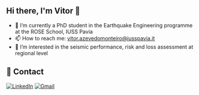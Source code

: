 ## Hi there, I'm Vitor 👋

- 🔭 I’m currently a PhD student in the Earthquake Engineering programme at the ROSE School, IUSS Pavia
- 📫 How to reach me: vitor.azevedomonteiro@iusspavia.it
- 👀 I’m interested in the seismic performance, risk and loss assessment at regional level

## 💬 Contact
[![LinkedIn](https://img.shields.io/badge/LinkedIn-blue?logo=linkedin&logoColor=white)](https://www.linkedin.com/in/vítor-monteiro-structuralengineering)
[![Gmail](https://img.shields.io/badge/Gmail-red?logo=gmail&logoColor=white)](mailto:vitor.azevedomonteiro@iusspavia.com)



